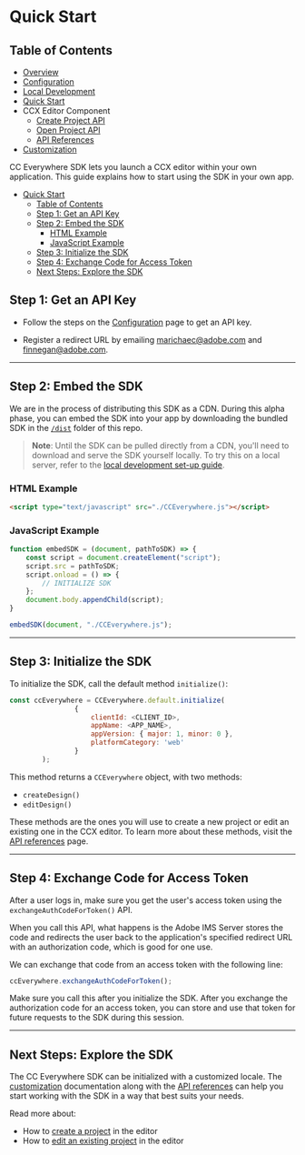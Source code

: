 # Quick Start

## Table of Contents

* [Overview](../README.md)
* [Configuration](configuration.md)
* [Local Development](local_dev.md)
* [Quick Start](quickstart.md)
* CCX Editor Component
  * [Create Project API](create_project.md)
  * [Open Project API](edit_project.md)
  * [API References](api_ref.md)
* [Customization](customization.md)

CC Everywhere SDK lets you launch a CCX editor within your own application. This guide explains how to start using the SDK in your own app.

- [Quick Start](#quick-start)
  - [Table of Contents](#table-of-contents)
  - [Step 1: Get an API Key](#step-1-get-an-api-key)
  - [Step 2: Embed the SDK](#step-2-embed-the-sdk)
    - [HTML Example](#html-example)
    - [JavaScript Example](#javascript-example)
  - [Step 3: Initialize the SDK](#step-3-initialize-the-sdk)
  - [Step 4: Exchange Code for Access Token](#step-4-exchange-code-for-access-token)
  - [Next Steps: Explore the SDK](#next-steps-explore-the-sdk)

## Step 1: Get an API Key

* Follow the steps on the [Configuration](configuration.md) page to get an API key.

* Register a redirect URL by emailing marichaec@adobe.com and finnegan@adobe.com.

---

## Step 2: Embed the SDK

We are in the process of distributing this SDK as a CDN. During this alpha phase, you can embed the SDK into your app by downloading the bundled SDK in the [`/dist`](../dist/CCEverywhere.js) folder of this repo.

> **Note**: Until the SDK can be pulled directly from a CDN, you'll need to download and serve the SDK yourself locally. To try this on a local server, refer to the [local development set-up guide](local_dev.md).


### HTML Example

```html
<script type="text/javascript" src="./CCEverywhere.js"></script>
```

### JavaScript Example

```js
function embedSDK = (document, pathToSDK) => {
    const script = document.createElement("script");
    script.src = pathToSDK;
    script.onload = () => {
        // INITIALIZE SDK 
    };
    document.body.appendChild(script);
}

embedSDK(document, "./CCEverywhere.js");
```

---

## Step 3: Initialize the SDK

To initialize the SDK, call the default method `initialize()`:

```js
const ccEverywhere = CCEverywhere.default.initialize(
                {
                    clientId: <CLIENT_ID>,
                    appName: <APP_NAME>,
                    appVersion: { major: 1, minor: 0 },
                    platformCategory: 'web'
                }
        );
```

This method returns a `CCEverywhere` object, with two methods:

* `createDesign()`
* `editDesign()`

These methods are the ones you will use to create a new project or edit an existing one in the CCX editor. To learn more about these methods, visit the [API references](api_ref.md) page.

---

## Step 4: Exchange Code for Access Token

After a user logs in, make sure you get the user's access token using the `exchangeAuthCodeForToken()` API.

When you call this API, what happens is the Adobe IMS Server stores the code and redirects the user back to the application's specified redirect URL with an authorization code, which is good for one use.

We can exchange that code from an access token with the following line:

```js
ccEverywhere.exchangeAuthCodeForToken();
```

Make sure you call this after you initialize the SDK. After you exchange the authorization code for an access token, you can store and use that token for future requests to the SDK during this session.

---

## Next Steps: Explore the SDK

The CC Everywhere SDK can be initialized with a customized locale. The [customization](customization.md) documentation along with the [API references](api_ref.md) can help you start working with the SDK in a way that best suits your needs.

Read more about:

* How to [create a project](create_project.md) in the editor
* How to [edit an existing project](edit_project.md) in the editor
